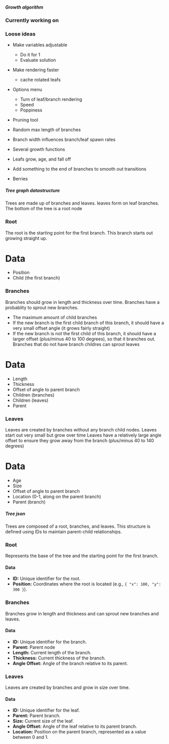##### Growth algorithm #####


### Currently working on




### Loose ideas

- Make variables adjustable
    - Do it for 1
    - Evaluate solution

- Make rendering faster
    - cache rotated leafs

- Options menu
    - Turn of leaf/branch rendering
    - Speed
    - Poppiness

- Pruning tool
- Random max length of branches
- Branch width influences branch/leaf spawn rates
- Several growth functions
- Leafs grow, age, and fall off
- Add something to the end of branches to smooth out transitions
- Berries










##### Tree graph datastructure #####

Trees are made up of branches and leaves. leaves form on leaf branches.
The bottom of the tree is a root node


### Root

The root is the starting point for the first branch.
This branch starts out growing straight up.

# Data

- Position
- Child (the first branch)


### Branches

Branches should grow in length and thickness over time. 
Branches have a probablity to sprout new branches. 
- The maximum amount of child branches 
- If the new branch is the first child branch of this branch, it should have a very small offset angle (it grows fairly straight)
- If the new branch is not the first child of this branch, it should have a larger offset (plus/minus 40 to 100 degrees), so that it branches out.
Branches that do not have branch childres can sprout leaves

# Data

- Length
- Thickness
- Offset of angle to parent branch
- Children (branches)
- Children (leaves)
- Parent


### Leaves

Leaves are created by branches without any branch child nodes. 
Leaves start out very small but grow over time
Leaves have a relatively large angle offset to ensure they grow away from the branch (plus/minus 40 to 140 degrees)

# Data

- Age
- Size
- Offset of angle to parent branch
- Location (0-1, along on the parent branch)
- Parent (branch)





##### Tree json ####

Trees are composed of a root, branches, and leaves. This structure is defined using IDs to maintain parent-child relationships.

### Root

Represents the base of the tree and the starting point for the first branch.

#### Data

- **ID:** Unique identifier for the root.
- **Position:** Coordinates where the root is located (e.g., `{ "x": 100, "y": 300 }`).

### Branches

Branches grow in length and thickness and can sprout new branches and leaves.

#### Data

- **ID:** Unique identifier for the branch.
- **Parent:** Parent node
- **Length:** Current length of the branch.
- **Thickness:** Current thickness of the branch.
- **Angle Offset:** Angle of the branch relative to its parent.

### Leaves

Leaves are created by branches and grow in size over time.

#### Data

- **ID:** Unique identifier for the leaf.
- **Parent:** Parent branch.
- **Size:** Current size of the leaf.
- **Angle Offset:** Angle of the leaf relative to its parent branch.
- **Location:** Position on the parent branch, represented as a value between 0 and 1.
